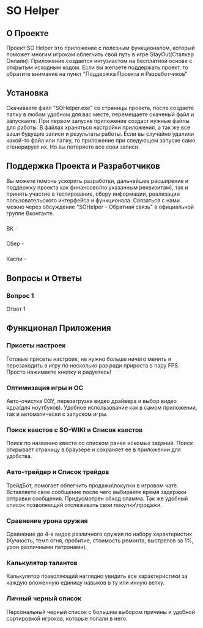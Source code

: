 # SO Helper
 ## О Проекте
  Проект SO Helper это приложение с полезным функционалом, который поможет многим игрокам облегчить свой путь в игре StayOut(Сталкер Онлайн). Приложение создается интузиастом на бесплатной основе с открытым исходным кодом. Если вы желаете поддержать проект, то обратите внимание на пункт "Поддержка Проекта и Разработчиков"
 ## Установка
  Скачиваете файл "SOHelper.exe" со страницы проекта, после создаете папку в любом удобном для вас месте, перемещаете скаченый файл и запускаете. При первом запуске приложение создаст нужные файлы для работы. В файлах храняться настройки приложения, а так же все ваши будущие записи и результаты работы. Если вы случайно удалили какой-то файл или папку, то приложение при следующем запуске само сгенерирует их. Но вы потеряете все свои записи.
 ## Поддержка Проекта и Разработчиков 
  Вы можете помочь ускорить разработки, дальнейшее расширение и поддержку проекта как финансово(по указанным реквизитам), так и принять участие в тестирование, сбору информации, реализации пользовательского интерфейса и функционала. Связаться с нами можно через обсуждение "SOHelper - Обратная связь" в официальной группе Вконтакте.
  ###
   ВК - 
  ###
   Сбер - 
  ###
   Каспи - 
 ## Вопросы и Ответы
  ### Вопрос 1
  Ответ 1
 ## Функционал Приложения
  ### Присеты настроек
   Готовые присеты настроик, не нужно больше ничего менять и перезаходить в игру по несколько раз ради прироста в пару FPS. Просто нажимаете кнопку и радуетесь!
  ### Оптимизация игры и ОС
   Авто-очистка ОЗУ, перезагрузка видео драйвера и выбор видео ядра(для ноутбуков). Удобное использование как в самом приложении, так и автоматически с запуском игры.
  ### Поиск квестов с SO-WIKI и Список квестов 
   Поиск по названию квеста со списком ранее искомых заданий. Поиск открывает страницу в браузере и сохраняет ее в приложении для удобства.
  ### Авто-трейдер и Список трейдов
   ТрейдБот, помогает облегчить продажи\покупки в игровом чате. Вставляете свое сообщение после чего выбираете время задержки отправки сообщения. Придусмотрен обход спамма. Так же удобный список позволяющий отслеживать свои покупки\продажи.
  ### Сравнение урона оружия
   Сравнение до 4-х видов различного оружия по набору характеристик (Кучность, темп огня, пробитие, стоимость ремонта, выстрелов за 1%, урон различными патронами).
  ### Калькулятор талантов
   Калькулятор позволяющий наглядно увидить все характеристики за каждую вложенную единицу навыков в ту или инную ветку.
  ### Личный черный список
   Персональный черный список с большим выбором причины и удобной сортировкой игроков, которые попали в него.
   
